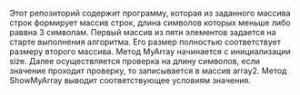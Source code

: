 Этот репозиторий содержит программу, которая из заданного массива строк формирует  массив строк, длина символов которых меньше либо раввна 3 символам. 
Первый массив из пяти элементов задается на старте выполнения алгоритма. Его размер полностью соответствует размеру второго массива.
Метод MyArray начинается с инициализации size. Далее осуществляется проверка на длину символов, если значение проходит проверку, то записывается в массив array2.
Метод ShowMyArray выводит соответствующее условиям значения.